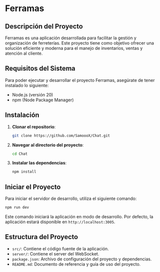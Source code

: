 # Ferramas

## Descripción del Proyecto

Ferramas es una aplicación desarrollada para facilitar la gestión y organización de ferreterías. Este proyecto tiene como objetivo ofrecer una solución eficiente y moderna para el manejo de inventarios, ventas y atención al cliente.

## Requisitos del Sistema

Para poder ejecutar y desarrollar el proyecto Ferramas, asegúrate de tener instalado lo siguiente:

- Node.js (versión 20)
- npm (Node Package Manager)

## Instalación

1. **Clonar el repositorio**:
   ```bash
   git clone https://github.com/SamoooX/Chat.git

2. **Navegar al directorio del proyecto**:
   ```bash
   cd Chat
   ```

3. **Instalar las dependencias**:
   ```bash
   npm install
   ```

## Iniciar el Proyecto

Para iniciar el servidor de desarrollo, utiliza el siguiente comando:

```bash
npm run dev
```

Este comando iniciará la aplicación en modo de desarrollo. Por defecto, la aplicación estará disponible en `http://localhost:3005`.

## Estructura del Proyecto

- `src/`: Contiene el código fuente de la aplicación.
- `server/`: Contiene el server del WebSocket.
- `package.json`: Archivo de configuración del proyecto y dependencias.
- `README.md`: Documento de referencia y guía de uso del proyecto.
